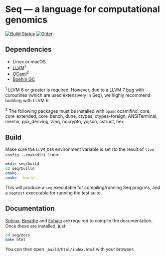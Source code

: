 # Seq — a language for computational genomics

[![Build Status](https://travis-ci.com/seq-lang/seq.svg?token=QGRVvAxcSasMm4MgJvYL&branch=master)](https://travis-ci.com/seq-lang/seq)
[![Gitter](https://badges.gitter.im/Join%20Chat.svg)](https://gitter.im/seq-lang/seq?utm_source=badge&utm_medium=badge&utm_campaign=pr-badge&utm_content=badge)

## Dependencies

- Linux or macOS
- [LLVM](https://llvm.org)<sup>1</sup>
- [OCaml](https://ocaml.org)<sup>2</sup>
- [Boehm GC](https://github.com/ivmai/bdwgc)

<sup>1</sup> LLVM 6 or greater is required. However, due to a LLVM 7 [bug](https://bugs.llvm.org/show_bug.cgi?id=40656) with coroutines (which are used extensively in Seq), we highly recommend building with LLVM 6.

<sup>2</sup> The following packages must be installed with `opam`: ocamlfind, core, core_extended, core_bench, dune, ctypes, ctypes-foreign, ANSITerminal, menhir, ppx_deriving, zmq, nocrypto, yojson, cstruct, hex

## Build

Make sure the `LLVM_DIR` environment variable is set (to the result of `llvm-config --cmakedir`). Then:

```bash
mkdir seq/build
cd seq/builld
cmake ..
cmake --build .
```

This will produce a `seq` executable for compiling/running Seq progrms, and a `seqtest` executable for running the test suite.


## Documentation

[Sphinx](http://www.sphinx-doc.org), [Breathe](https://breathe.readthedocs.io/en/latest/) and [Exhale](https://exhale.readthedocs.io/en/latest/index.html) are required to compile the documentation. Once these are installed, just:

```bash
cd seq/docs
make html
```

You can then open `_build/html/index.html` with your browser.
